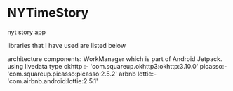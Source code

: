 # NYTimeStory
nyt story app

libraries that I have used are listed below

architecture components: WorkManager which is part of Android Jetpack.
using livedata type
okhttp :- 'com.squareup.okhttp3:okhttp:3.10.0'
picasso:- 'com.squareup.picasso:picasso:2.5.2'
arbnb lottie:- 'com.airbnb.android:lottie:2.5.1'
